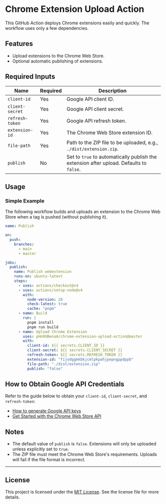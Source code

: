 # Chrome Extension Upload Action

This GitHub Action deploys Chrome extensions easily and quickly. The workflow
uses only a few dependencies.

## Features

- Upload extensions to the Chrome Web Store.
- Optional automatic publishing of extensions.

## Required Inputs

| Name            | Required | Description                                                                             |
| --------------- | -------- | --------------------------------------------------------------------------------------- |
| `client-id`     | Yes      | Google API client ID.                                                                   |
| `client-secret` | Yes      | Google API client secret.                                                               |
| `refresh-token` | Yes      | Google API refresh token.                                                               |
| `extension-id`  | Yes      | The Chrome Web Store extension ID.                                                      |
| `file-path`     | Yes      | Path to the ZIP file to be uploaded, e.g., `./dist/extension.zip`.                      |
| `publish`       | No       | Set to `true` to automatically publish the extension after upload. Defaults to `false`. |

## Usage

### Simple Example

The following workflow builds and uploads an extension to the Chrome Web Store
when a tag is pushed (without publishing it).

```yaml
name: Publish

on:
  push:
    branches:
      - main
      - master

jobs:
  publish:
    name: Publish webextension
    runs-on: ubuntu-latest
    steps:
      - uses: actions/checkout@v4
      - uses: actions/setup-node@v4
        with:
          node-version: 20
          check-latest: true
          cache: "pnpm"
      - name: Build
        run: |
          pnpm install
          pnpm run build
      - name: Upload Chrome Extension
        uses: pHo9UBenaA/chrome-extension-upload-action@master
        with:
          client-id: ${{ secrets.CLIENT_ID }}
          client-secret: ${{ secrets.CLIENT_SECRET }}
          refresh-token: ${{ secrets.REFRESH_TOKEN }}
          extension-id: "fijodggmkbkjcmlpkpahjpepngppdppb"
          file-path: "./dist/extension.zip"
          publish: "false"
```

## How to Obtain Google API Credentials

Refer to the guide below to obtain your `client-id`, `client-secret`, and
`refresh-token`:

- [How to generate Google API keys](https://github.com/fregante/chrome-webstore-upload-keys)
- [Get Started with the Chrome Web Store API](https://developer.chrome.com/docs/webstore/using_webstore_api/)

## Notes

- The default value of `publish` is `false`. Extensions will only be uploaded
  unless explicitly set to `true`.
- The ZIP file must meet the Chrome Web Store's requirements. Uploads will fail
  if the file format is incorrect.

---

## License

This project is licensed under the [MIT License](LICENSE). See the license file
for more details.
